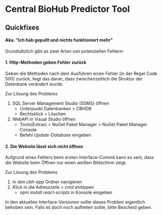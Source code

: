 ﻿# Central BioHub Predictor Tool

## Quickfixes

#### Aka. "Ich hab gepullt und nichts funktioniert mehr"

Grundsätzlich gibt es zwei Arten von potenziellen Fehlern:

#### 1. Http-Methoden geben Fehler zurück

Geben die Methoden nach dem Ausführen einen Fehler (in der Regel Code 500) zurück, liegt das daran, dass zwischenzeitlich die Struktur der Datenbank verändert wurde.

Zur Lösung des Problems  

1. SQL Server Management Studio (SSMS) öffnen
	- Unterpunkt Datenbanken > CBHDB
	- Rechtsklick > Löschen
2. WebAPI in Visual Studio öffnen
	- Tools(Extras) > NuGet Paket Manager > NuGet Paket Manager Console
	- Befehl *Update-Database* eingeben

#### 2. Die Website lässt sich nicht öffnen

Aufgrund eines Fehlers beim ersten Interface-Commit kann es sein, dass die Website beim Öffnen nur einen weißen Bildschirm zeigt. 

Zur Lösung des Problems
1. In den *cbh-app* Ordner navigieren
2. Klick in die Adresszeile > *cmd* eintippen
	- *npm install react-scripts* in Konsole eingeben

In den aktuellen Interface-Versionen sollte dieses Problem eigentlich behoben sein. Falls es doch noch auftreten sollte, bitte Bescheid geben.
